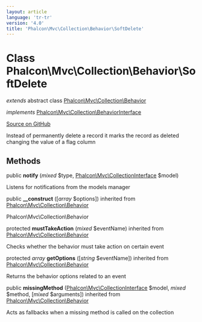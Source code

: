 ```yaml
---
layout: article
language: 'tr-tr'
version: '4.0'
title: 'Phalcon\Mvc\Collection\Behavior\SoftDelete'
---
```


# Class **Phalcon\Mvc\Collection\Behavior\SoftDelete**

*extends* abstract class [Phalcon\Mvc\Collection\Behavior](api/Phalcon_Mvc_Collection_Behavior)

*implements* [Phalcon\Mvc\Collection\BehaviorInterface](api/Phalcon_Mvc_Collection_BehaviorInterface)

<a href="https://github.com/phalcon/cphalcon/tree/v4.0.0/phalcon/mvc/collection/behavior/softdelete.zep" class="btn btn-default btn-sm">Source on GitHub</a>

Instead of permanently delete a record it marks the record as deleted changing the value of a flag column

## Methods

public **notify** (*mixed* $type, [Phalcon\Mvc\CollectionInterface](api/Phalcon_Mvc_CollectionInterface) $model)

Listens for notifications from the models manager

public **__construct** ([*array* $options]) inherited from [Phalcon\Mvc\Collection\Behavior](api/Phalcon_Mvc_Collection_Behavior)

Phalcon\Mvc\Collection\Behavior

protected **mustTakeAction** (*mixed* $eventName) inherited from [Phalcon\Mvc\Collection\Behavior](api/Phalcon_Mvc_Collection_Behavior)

Checks whether the behavior must take action on certain event

protected *array* **getOptions** ([*string* $eventName]) inherited from [Phalcon\Mvc\Collection\Behavior](api/Phalcon_Mvc_Collection_Behavior)

Returns the behavior options related to an event

public **missingMethod** ([Phalcon\Mvc\CollectionInterface](api/Phalcon_Mvc_CollectionInterface) $model, *mixed* $method, [*mixed* $arguments]) inherited from [Phalcon\Mvc\Collection\Behavior](api/Phalcon_Mvc_Collection_Behavior)

Acts as fallbacks when a missing method is called on the collection
